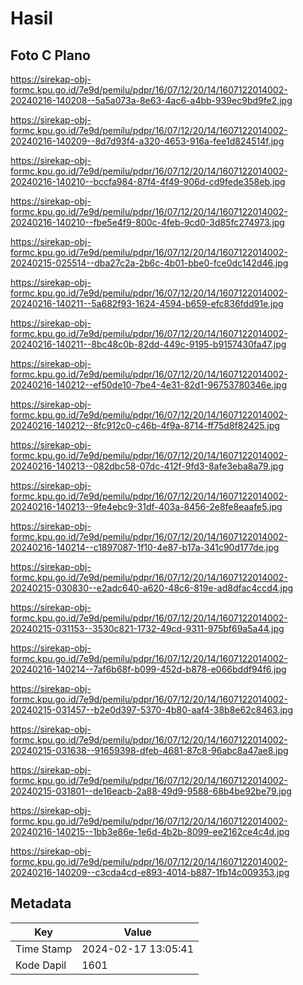 # Hasil

## Foto C Plano

https://sirekap-obj-formc.kpu.go.id/7e9d/pemilu/pdpr/16/07/12/20/14/1607122014002-20240216-140208--5a5a073a-8e63-4ac6-a4bb-939ec9bd9fe2.jpg

https://sirekap-obj-formc.kpu.go.id/7e9d/pemilu/pdpr/16/07/12/20/14/1607122014002-20240216-140209--8d7d93f4-a320-4653-916a-fee1d824514f.jpg

https://sirekap-obj-formc.kpu.go.id/7e9d/pemilu/pdpr/16/07/12/20/14/1607122014002-20240216-140210--bccfa984-87f4-4f49-906d-cd9fede358eb.jpg

https://sirekap-obj-formc.kpu.go.id/7e9d/pemilu/pdpr/16/07/12/20/14/1607122014002-20240216-140210--fbe5e4f9-800c-4feb-9cd0-3d85fc274973.jpg

https://sirekap-obj-formc.kpu.go.id/7e9d/pemilu/pdpr/16/07/12/20/14/1607122014002-20240215-025514--dba27c2a-2b6c-4b01-bbe0-fce0dc142d46.jpg

https://sirekap-obj-formc.kpu.go.id/7e9d/pemilu/pdpr/16/07/12/20/14/1607122014002-20240216-140211--5a682f93-1624-4594-b659-efc836fdd91e.jpg

https://sirekap-obj-formc.kpu.go.id/7e9d/pemilu/pdpr/16/07/12/20/14/1607122014002-20240216-140211--8bc48c0b-82dd-449c-9195-b9157430fa47.jpg

https://sirekap-obj-formc.kpu.go.id/7e9d/pemilu/pdpr/16/07/12/20/14/1607122014002-20240216-140212--ef50de10-7be4-4e31-82d1-96753780346e.jpg

https://sirekap-obj-formc.kpu.go.id/7e9d/pemilu/pdpr/16/07/12/20/14/1607122014002-20240216-140212--8fc912c0-c46b-4f9a-8714-ff75d8f82425.jpg

https://sirekap-obj-formc.kpu.go.id/7e9d/pemilu/pdpr/16/07/12/20/14/1607122014002-20240216-140213--082dbc58-07dc-412f-9fd3-8afe3eba8a79.jpg

https://sirekap-obj-formc.kpu.go.id/7e9d/pemilu/pdpr/16/07/12/20/14/1607122014002-20240216-140213--9fe4ebc9-31df-403a-8456-2e8fe8eaafe5.jpg

https://sirekap-obj-formc.kpu.go.id/7e9d/pemilu/pdpr/16/07/12/20/14/1607122014002-20240216-140214--c1897087-1f10-4e87-b17a-341c90d177de.jpg

https://sirekap-obj-formc.kpu.go.id/7e9d/pemilu/pdpr/16/07/12/20/14/1607122014002-20240215-030830--e2adc640-a620-48c6-819e-ad8dfac4ccd4.jpg

https://sirekap-obj-formc.kpu.go.id/7e9d/pemilu/pdpr/16/07/12/20/14/1607122014002-20240215-031153--3530c821-1732-49cd-9311-975bf69a5a44.jpg

https://sirekap-obj-formc.kpu.go.id/7e9d/pemilu/pdpr/16/07/12/20/14/1607122014002-20240216-140214--7af6b68f-b099-452d-b878-e066bddf94f6.jpg

https://sirekap-obj-formc.kpu.go.id/7e9d/pemilu/pdpr/16/07/12/20/14/1607122014002-20240215-031457--b2e0d397-5370-4b80-aaf4-38b8e62c8463.jpg

https://sirekap-obj-formc.kpu.go.id/7e9d/pemilu/pdpr/16/07/12/20/14/1607122014002-20240215-031638--91659398-dfeb-4681-87c8-96abc8a47ae8.jpg

https://sirekap-obj-formc.kpu.go.id/7e9d/pemilu/pdpr/16/07/12/20/14/1607122014002-20240215-031801--de16eacb-2a88-49d9-9588-68b4be92be79.jpg

https://sirekap-obj-formc.kpu.go.id/7e9d/pemilu/pdpr/16/07/12/20/14/1607122014002-20240216-140215--1bb3e86e-1e6d-4b2b-8099-ee2162ce4c4d.jpg

https://sirekap-obj-formc.kpu.go.id/7e9d/pemilu/pdpr/16/07/12/20/14/1607122014002-20240216-140209--c3cda4cd-e893-4014-b887-1fb14c009353.jpg


## Metadata

| Key        | Value               |
| ---------- | ------------------- |
| Time Stamp | 2024-02-17 13:05:41 |
| Kode Dapil | 1601                |



